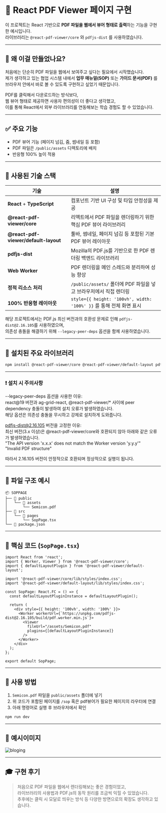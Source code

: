 # 📄 React PDF Viewer 페이지 구현

이 프로젝트는 React 기반으로 **PDF 파일을 웹에서 뷰어 형태로 출력**하는 기능을 구현한 예시입니다.  
라이브러리는 `@react-pdf-viewer/core` 와 `pdfjs-dist` 를 사용하였습니다.

---

## 🧐 왜 이걸 만들었나요?

처음에는 단순히 PDF 파일을 웹에서 보여주고 싶다는 필요에서 시작했습니다.  
제가 생각하고 있는 협업 시스템 내에서 **업무 매뉴얼(SOP)** 또는 **가이드 문서(PDF)** 를  
브라우저 안에서 바로 볼 수 있도록 구현하고 싶었기 때문입니다.

PDF를 클릭해서 다운로드하는 방식보다,  
웹 뷰어 형태로 제공하면 사용자 편의성이 더 좋다고 생각했고,  
이를 통해 React에서 외부 라이브러리를 연동해보는 학습 경험도 할 수 있었습니다.

---

## ✅ 주요 기능

- PDF 뷰어 기능 (페이지 넘김, 줌, 썸네일 등 포함)
- PDF 파일은 `/public/assets` 디렉토리에 배치
- 반응형 100% 높이 적용

---

## 🔧 사용된 기술 스택

| 기술 | 설명 |
|------|------|
| **React** + **TypeScript** | 컴포넌트 기반 UI 구성 및 타입 안정성을 제공 |
| **@react-pdf-viewer/core** | 리액트에서 PDF 파일을 렌더링하기 위한 핵심 PDF 뷰어 라이브러리 |
| **@react-pdf-viewer/default-layout** | 툴바, 썸네일, 페이지 넘김 등 포함된 기본 PDF 뷰어 레이아웃 |
| **pdfjs-dist** | Mozilla의 PDF.js를 기반으로 한 PDF 렌더링 백엔드 라이브러리 |
| **Web Worker** | PDF 렌더링을 메인 스레드와 분리하여 성능 향상 |
| **정적 리소스 처리** | `/public/assets/` 폴더에 PDF 파일을 넣고 브라우저에서 직접 렌더링 |
| **100% 반응형 레이아웃** | `style={{ height: '100vh', width: '100%' }}` 를 통해 전체 화면 표시 |

해당 프로젝트에서는 PDF.js 최신 버전과의 호환성 문제로 인해 `pdfjs-dist@2.16.105`를 사용하였으며,  
의존성 충돌을 해결하기 위해 `--legacy-peer-deps` 옵션을 함께 사용하였습니다.

---

## 🧩 설치된 주요 라이브러리

```bash
npm install @react-pdf-viewer/core @react-pdf-viewer/default-layout pdfjs-dist@2.16.105 --legacy-peer-deps
```

---

### ❗ 설치 시 주의사항

--legacy-peer-deps 옵션을 사용한 이유:<br>
react@19 버전과 ag-grid-react, @react-pdf-viewer/* 사이에 peer dependency 충돌이 발생하여 설치 오류가 발생하였습니다.<br>
해당 옵션은 의존성 충돌을 무시하고 강제로 설치하게 도와줍니다.<p>

pdfjs-dist@2.16.105 버전을 고정한 이유:<br>
최신 버전(3.x 이상)은 @react-pdf-viewer/core와 호환되지 않아 아래와 같은 오류가 발생하였습니다.<br>
"The API version 'x.x.x' does not match the Worker version 'y.y.y'"<br>
"Invalid PDF structure"<p>

따라서 2.16.105 버전이 안정적으로 호환되며 정상적으로 실행이 됩니다.<p>

---

## 📁 파일 구조 예시

```
📦 SOPPAGE
├── 📂 public
│   └── 📂 assets
│       └── Semicon.pdf
├── 📂 src
│   └── 📂 pages
│       └── SopPage.tsx
└── 📄 package.json
```

---

## 🧾 핵심 코드 (`SopPage.tsx`)

```tsx
import React from 'react';
import { Worker, Viewer } from '@react-pdf-viewer/core';
import { defaultLayoutPlugin } from '@react-pdf-viewer/default-layout';

import '@react-pdf-viewer/core/lib/styles/index.css';
import '@react-pdf-viewer/default-layout/lib/styles/index.css';

const SopPage: React.FC = () => {
  const defaultLayoutPluginInstance = defaultLayoutPlugin();

  return (
    <div style={{ height: '100vh', width: '100%' }}>
      <Worker workerUrl={`https://unpkg.com/pdfjs-dist@2.16.105/build/pdf.worker.min.js`}>
        <Viewer
          fileUrl="/assets/Semicon.pdf"
          plugins={[defaultLayoutPluginInstance]}
        />
      </Worker>
    </div>
  );
};

export default SopPage;
```

---

## 📝 사용 방법

1. `Semicon.pdf` 파일을 `public/assets` 폴더에 넣기  
2. 위 코드가 포함된 페이지를 `/sop` 혹은 pdf뷰어가 필요한 페이지의 라우터에 연결  
3. 아래 명령어로 실행 후 브라우저에서 확인

```bash
npm run dev
```

---

##  📸 예시이미지 

![bloging](https://github.com/user-attachments/assets/31bdecc2-86f9-4087-add2-02182255bbe7)


---

## 🎓 구현 후기

> 처음으로 PDF 파일을 웹에서 렌더링해보는 좋은 경험이었고,  
> 라이브러리의 사용법과 PDF.js의 동작 원리를 조금씩 익힐 수 있었습니다.  
> 추후에는 클릭 시 모달로 띄우는 방식 등 다양한 방면으로의 확장도 생각하고 있습니다.
